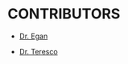 # CONTRIBUTORS

- [Dr. Egan](https://github.com/maegan)

- [Dr. Teresco](https://github.com/jteresco)
